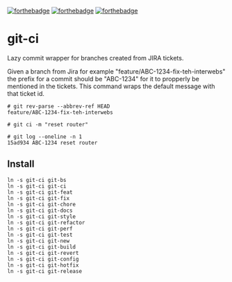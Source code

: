 [![forthebadge](https://forthebadge.com/images/badges/made-with-out-pants.svg)](https://forthebadge.com)
[![forthebadge](https://forthebadge.com/images/badges/it-works-why.svg)](https://forthebadge.com)
[![forthebadge](https://forthebadge.com/images/badges/designed-in-etch-a-sketch.svg)](https://forthebadge.com)

# git-ci

Lazy commit wrapper for branches created from JIRA tickets.

Given a branch from Jira for example
"feature/ABC-1234-fix-teh-interwebs" the prefix for a commit should
be "ABC-1234" for it to propperly be mentioned in the tickets. This
command wraps the default message with that ticket id.

```
# git rev-parse --abbrev-ref HEAD
feature/ABC-1234-fix-teh-interwebs

# git ci -m "reset router"

# git log --oneline -n 1
15ad934 ABC-1234 reset router
```
## Install



```
ln -s git-ci git-bs
ln -s git-ci git-ci
ln -s git-ci git-feat
ln -s git-ci git-fix
ln -s git-ci git-chore
ln -s git-ci git-docs
ln -s git-ci git-style
ln -s git-ci git-refactor
ln -s git-ci git-perf
ln -s git-ci git-test
ln -s git-ci git-new
ln -s git-ci git-build
ln -s git-ci git-revert
ln -s git-ci git-config
ln -s git-ci git-hotfix
ln -s git-ci git-release
```

